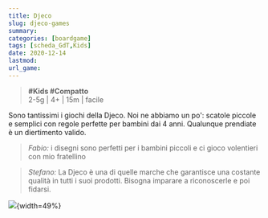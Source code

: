 ```yaml
---
title: Djeco
slug: djeco-games
summary: 
categories: [boardgame]
tags: [scheda_GdT,Kids]
date: 2020-12-14
lastmod: 
url_game: 
---
```

> **#Kids #Compatto**  
> 2-5g | 4+ | 15m | facile  

Sono tantissimi i giochi della Djeco. Noi ne abbiamo un po': scatole piccole e semplici con regole perfette per bambini dai 4 anni. Qualunque prendiate è un diertimento valido.

> *Fabio:*
> i disegni sono perfetti per i bambini piccoli e ci gioco volentieri con mio fratellino

> *Stefano:*
> La Djeco è una di quelle marche che garantisce una costante qualità in tutti i suoi prodotti. Bisogna imparare a riconoscerle e poi fidarsi.

![](img/djeco.jpg){width=49%}

